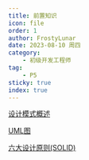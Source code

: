 ```yaml
---
title: 前置知识
icon: file
order: 1
author: FrostyLunar
date: 2023-08-10 周四
category:
	- 初级开发工程师
tag:
	- P5
sticky: true
index: true
---
```


[设计模式概述](01_设计模式概述/设计模式概述.md)

[UML图](02_UML图/UML图.md)

[六大设计原则(SOLID)](03_六大设计原则(SOLID)/六大设计原则(SOLID).md)
